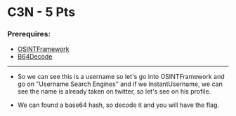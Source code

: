 # C3N - 5 Pts

### Prerequires:

- <a href="https://osintframework.com" rel="nofollow">OSINTFramework</a>
- <a href="https://www.base64decode.org/">B64Decode</a>

-----------------

- So we can see this is a username so let's go into OSINTFramework and go on "Username Search Engines" and if we InstantUsername, we can see the name is already taken on twitter, so let's see on his profile.

- We can found a base64 hash, so decode it and you will have the flag.
